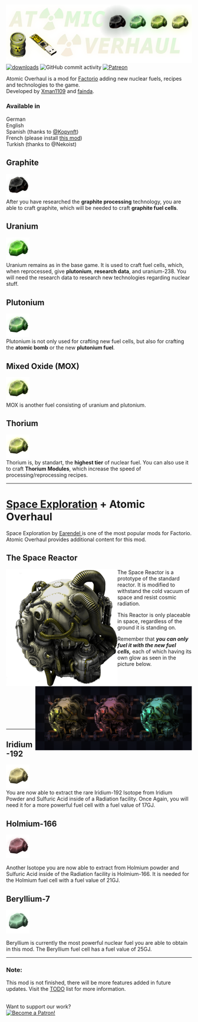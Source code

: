[logo]: https://raw.githubusercontent.com/fainda/images/main/logo2.png

![logo][] <br>
<a href=https://mods.factorio.com/mod/Atomic_Overhaul/downloads>![downloads](https://img.shields.io/badge/dynamic/json?color=blue&style=plastic&label=Downloads&query=downloads_count&url=https%3A%2F%2Fmods.factorio.com%2Fapi%2Fmods%2FAtomic_Overhaul)</a> ![GitHub commit activity](https://img.shields.io/github/commit-activity/m/Xman1109/Atomic_Overhaul?color=g&style=plastic) <a href="https://www.patreon.com/bePatron?u=74323441">![Patreon](https://img.shields.io/badge/Become%20a-Patron-red?style=plastic)</a>

Atomic Overhaul is a mod for <a href=https://factorio.com>Factorio</a> adding new nuclear fuels, recipes and technologies to the game. <br>
Developed by <a href=https://github.com/Xman1109>Xman1109</a> and <a href=https://github.com/fainda>fainda</a>.

<h3>Available in</h3>
German <br>
English <br>
Spanish (thanks to <a href=https://github.com/Kopynft>@Kopynft</a>) <br>
French (please install <a href=https://mods.factorio.com/mod/PatchFR>this mod</a>) <br>
Turkish (thanks to @Nekoist)

<h2>Graphite</h2>

[graphite]: https://raw.githubusercontent.com/fainda/images/main/Graphite.png

![graphite][] <br>
After you have researched the **graphite processing** technology, you are able to craft graphite, which will be needed to craft **graphite fuel cells**.

<h2>Uranium</h2>

[uranium]: https://raw.githubusercontent.com/fainda/images/main/uranium.png

![uranium][] <br>
Uranium remains as in the base game. It is used to craft fuel cells, which, when reprocessed, give **plutonium**, **research data**, and uranium-238. You will need the research data to research new technologies regarding nuclear stuff.

<h2>Plutonium</h2>

[plutonium]: https://raw.githubusercontent.com/fainda/images/main/plutonium.png

![plutonium][] <br>
Plutonium is not only used for crafting new fuel cells, but also for crafting the **atomic bomb** or the new **plutonium fuel**.

<h2>Mixed Oxide (MOX)</h2>

[mox]: https://raw.githubusercontent.com/fainda/images/main/MOX.png

![MOX][] <br>
MOX is another fuel consisting of uranium and plutonium.

<h2>Thorium</h2>

[thorium]: https://raw.githubusercontent.com/fainda/images/main/thorium.png

![thorium][] <br>
Thorium is, by standart, the **highest tier** of nuclear fuel. You can also use it to craft **Thorium Modules**, which increase the speed of processing/reprocessing recipes.

---

<h1><a href="https://mods.factorio.com/mod/space-exploration">Space Exploration</a> + Atomic Overhaul</h1>
Space Exploration by <a href="https://www.patreon.com/bePatron?u=9790523">Earendel </a>is one of the most popular mods for Factorio. <br>
Atomic Overhaul provides additional content for this mod.

<h2>The Space Reactor</h2>

<img align="left" src="https://raw.githubusercontent.com/fainda/images/main/hr-reactor.png">

The Space Reactor is a prototype of the standard reactor. It is modified to withstand the cold vacuum of space and resist cosmic radiation.

This Reactor is only placeable in space, regardless of the ground it is standing on.

Remember that **_you can only fuel it with the new fuel cells,_** each of which having its own glow as seen in the picture below.

 <img align="right" hight=180 width=425 src="https://raw.githubusercontent.com/fainda/images/main/reactor-glow.png">
 
<br><br><br><br><br><br><br><br>
___
<h2>Iridium-192</h2>

[iridium]: https://raw.githubusercontent.com/fainda/images/main/iridium-192.png

![iridium][] <br>
You are now able to extract the rare Iridium-192 Isotope from Iridium Powder and Sulfuric Acid inside of a Radiation facility.
Once Again, you will need it for a more powerful fuel cell with a fuel value of 17GJ.

<h2>Holmium-166</h2>

[holmium]: https://raw.githubusercontent.com/fainda/images/main/holmium-166.png

![holmium][]<br>

Another Isotope you are now able to extract from Holmium powder and Sulfuric Acid inside of the Radiation facility is Holmium-166. It is needed for the Holmium fuel cell with a fuel value of 21GJ.

<h2>Beryllium-7</h2>
 
[beryllium]: https://raw.githubusercontent.com/fainda/images/main/beryllium-7.png

![beryllium][]

Beryllium is currently the most powerful nuclear fuel you are able to obtain in this mod. The Beryllium fuel cell has a fuel value of 25GJ.

---

<h3>Note:</h3>
This mod is not finished, there will be more features added in future updates. Visit the <a href=https://github.com/users/Xman1109/projects/1>TODO</a> list for more information. <br>

<br> Want to support our work? <br>
<a href="https://www.patreon.com/bePatron?u=74323441" ><img src="https://c5.patreon.com/external/logo/become_a_patron_button.png" alt="Become a Patron!" /></a>

